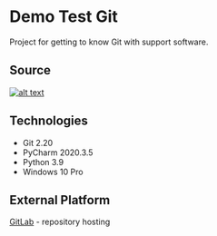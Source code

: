 # Demo Test Git
Project for getting to know Git with support software.

## Source
[![alt text](https://con.jaktestowac.pl/wp-content/uploads/brand/jaktestowac_small.png)](https://jaktestowac/git-dla-testerow)

## Technologies
- Git 2.20
- PyCharm 2020.3.5
- Python 3.9
- Windows 10 Pro

## External Platform
[GitLab](https://gitlab.com) - repository hosting